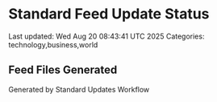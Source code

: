 # Standard Feed Update Status
Last updated: Wed Aug 20 08:43:41 UTC 2025
Categories: technology,business,world

## Feed Files Generated

Generated by Standard Updates Workflow
